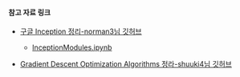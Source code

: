 #### 참고 자료 링크

- [구글 Inception 정리-norman3님 깃허브](https://norman3.github.io/papers/docs/google_inception.html)
  - [InceptionModules.ipynb](./InceptionModules.ipynb)

- [Gradient Descent Optimization Algorithms 정라-shuuki4님 깃허브](http://shuuki4.github.io/deep%20learning/2016/05/20/Gradient-Descent-Algorithm-Overview.html)
